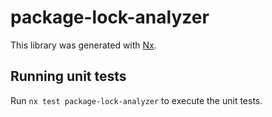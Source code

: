 # package-lock-analyzer

This library was generated with [Nx](https://nx.dev).

## Running unit tests

Run `nx test package-lock-analyzer` to execute the unit tests.
